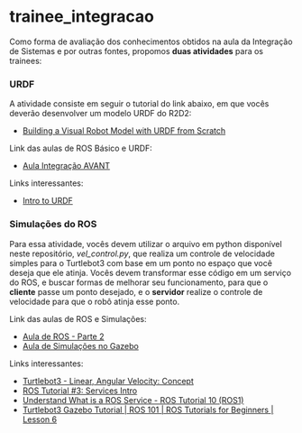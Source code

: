 # trainee_integracao

Como forma de avaliação dos conhecimentos obtidos na aula da Integração de Sistemas e por outras fontes, propomos **duas atividades** para os trainees:

### URDF
A atividade consiste em seguir o tutorial do link abaixo, em que vocês deverão desenvolver um modelo URDF do R2D2:
* [Building a Visual Robot Model with URDF from Scratch](http://wiki.ros.org/urdf/Tutorials/Building%20a%20Visual%20Robot%20Model%20with%20URDF%20from%20Scratch)

Link das aulas de ROS Básico e URDF:
* [Aula Integração AVANT](https://wobbly-wish-32e.notion.site/Aula-Integra-o-AVANT-be9b430cffc64bd6a218e5c3d1ba9efa)

Links interessantes:
* [Intro to URDF](https://industrial-training-master.readthedocs.io/en/melodic/_source/session3/Intro-to-URDF.html)

### Simulações do ROS
Para essa atividade, vocês devem utilizar o arquivo em python disponível neste repositório, *vel_control.py*, 	que realiza um controle de velocidade simples para o Turtlebot3 com base em um ponto no espaço que você deseja que ele atinja.
Vocês devem transformar esse código em um serviço do ROS, e buscar formas de melhorar seu funcionamento, para que o **cliente** passe um ponto desejado, e o **servidor** realize o controle de velocidade para que o robô atinja esse ponto.

Link das aulas de ROS e Simulações:
* [Aula de ROS - Parte 2](https://tin-technician-e2e.notion.site/ROS-Parte-2-f334cc3bdde24eab99a7342a70064eec)
* [Aula de Simulações no Gazebo](https://tin-technician-e2e.notion.site/Simula-es-com-ROS-bac55c4d8eeb42b98c878b125c9851a1)

Links interessantes:
* [Turtlebot3 - Linear, Angular Velocity: Concept](https://www.youtube.com/watch?v=Oke83kjB8zY)
* [ROS Tutorial #3: Services Intro](https://www.youtube.com/watch?v=5UNaercJ2l8)
* [Understand What is a ROS Service - ROS Tutorial 10 (ROS1)](https://www.youtube.com/watch?v=0nGzvefzl-U)
* [Turtlebot3 Gazebo Tutorial | ROS 101 | ROS Tutorials for Beginners | Lesson 6](https://www.youtube.com/watch?v=n5NaLaJHYko)
